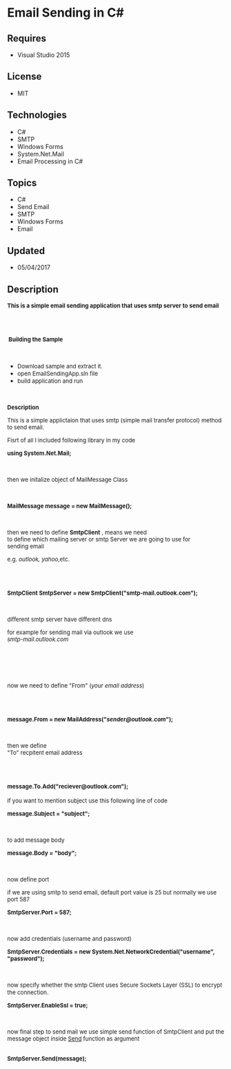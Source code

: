 # Email Sending in C#
## Requires
- Visual Studio 2015
## License
- MIT
## Technologies
- C#
- SMTP
- Windows Forms
- System.Net.Mail
- Email Processing in C#
## Topics
- C#
- Send Email
- SMTP
- Windows Forms
- Email
## Updated
- 05/04/2017
## Description

<p><span style="font-size:small"><strong>This is a simple email sending application that uses smtp server to send email</strong><strong>&nbsp;</strong></span></p>
<p><br>
<br>
</p>
<p><span style="font-size:small"><strong>&nbsp;</strong><strong>Building the Sample</strong></span></p>
<p>&nbsp;</p>
<ul>
<li><span style="font-size:small">Download sample and extract it.</span> </li><li><span style="font-size:small">open EmailSendingApp.sln file</span> </li><li><span style="font-size:small">build application and run</span> </li></ul>
<p>&nbsp;</p>
<p><span style="font-size:small"><strong>Description</strong></span></p>
<p><span style="font-size:small">This is a simple applictaion that uses smtp (simple mail transfer protocol) method to send email.</span></p>
<p><span style="font-size:small">Fisrt of all I included following library in my code</span></p>
<p><span style="font-size:small"><strong>using System.Net.Mail;</strong></span></p>
<p>&nbsp;</p>
<p><span style="font-size:small">then we initalize object of MailMessage Class</span></p>
<p>&nbsp;</p>
<p><span style="font-size:small"><strong>MailMessage message = new MailMessage();</strong></span></p>
<p>&nbsp;</p>
<p><span style="font-size:small">then we need to define <strong>SmtpClient</strong> , means we need
</span><br>
<span style="font-size:small">to define which mailing server or smtp Server we are going to use for</span><br>
<span style="font-size:small">sending email</span></p>
<p><span style="font-size:small">e.g. <em>outlook, yahoo</em>,etc.</span></p>
<p><br>
<br>
</p>
<p><span style="font-size:small"><strong>SmtpClient SmtpServer = new SmtpClient(&quot;smtp-mail.outlook.com&quot;);</strong></span></p>
<p>&nbsp;</p>
<p><span style="font-size:small">different smtp server have different dns</span></p>
<p><span style="font-size:small">for example for sending mail via outlook we use</span><br>
<span style="font-size:small"><em>smtp-mail.outlook.com</em></span></p>
<p>&nbsp;</p>
<p><span style="font-size:small"><em><br>
<br>
</em></span></p>
<p><span style="font-size:small">now we need to define &quot;From&quot; (<em>your email address</em>)</span></p>
<p><br>
<br>
</p>
<p><span style="font-size:small"><strong>message.From = new MailAddress(&quot;<em>sender@outlook.com</em>&quot;);</strong></span></p>
<p>&nbsp;</p>
<p><span style="font-size:small">then we define</span><br>
<span style="font-size:small">&quot;To&quot; recpitent email address</span></p>
<p><br>
<br>
</p>
<p><span style="font-size:small"><strong>message.To.Add(&quot;reciever@outlook.com&quot;);</strong></span><br>
&nbsp;<br>
<span style="font-size:small">if you want to mention subject use this following line of code</span></p>
<p><strong><span style="font-size:small">message.Subject = &quot;subject&quot;;</span></strong></p>
<p>&nbsp;</p>
<p><span style="font-size:small">to add message body</span></p>
<p><span style="font-size:small"><strong>message.Body = &quot;body&quot;;</strong></span></p>
<p>&nbsp;</p>
<p><span style="font-size:small">now define port&nbsp;</span></p>
<p><span style="font-size:small">if we are using smtp to send email, default port value is 25 but normally we use port 587</span></p>
<p><span style="font-size:small"><strong>SmtpServer.Port = 587;</strong></span></p>
<p>&nbsp;</p>
<p><span style="font-size:small">now add credentials (username and password)</span></p>
<p><span style="font-size:small"><strong>SmtpServer.Credentials = new System.Net.NetworkCredential(&quot;username&quot;, &quot;password&quot;);</strong></span></p>
<p>&nbsp;</p>
<p><span style="font-size:small">now specify whether the smtp Client uses Secure Sockets Layer (SSL) to encrypt the connection.</span><strong>&nbsp;</strong><em>&nbsp;</em></p>
<p><span style="font-size:small"><strong>SmtpServer.EnableSsl = true;</strong></span></p>
<p>&nbsp;</p>
<p><span style="font-size:small">now final step to send mail we use simple send function of SmtpClient and put the message object inside
<span style="text-decoration:underline">Send</span> function as argument</span></p>
<p><span style="font-size:small"><strong>&nbsp;</strong></span><br>
<span style="font-size:small"><strong>SmtpServer.Send(message);</strong></span></p>
<p><strong><br>
</strong></p>
<p>&nbsp;</p>
<p><strong><br>
</strong></p>
<p><span style="font-size:small"><br>
</span></p>
<p><span style="font-size:small"><strong><br>
</strong></span></p>
<p><span style="font-size:small"><strong>&nbsp;</strong></span></p>
<p>&nbsp;</p>
<p>&nbsp;</p>
<p><span style="font-size:small"><strong><br>
</strong></span></p>
<p><span style="font-size:small"><br>
</span></p>
<p><span style="font-size:small"><br>
</span></p>
<p><strong><span style="font-size:small"><br>
</span></strong></p>
<p><span style="font-size:small"><br>
</span></p>
<p>&nbsp;</p>
<p><br>
<br>
</p>
<p><strong><br>
</strong></p>
